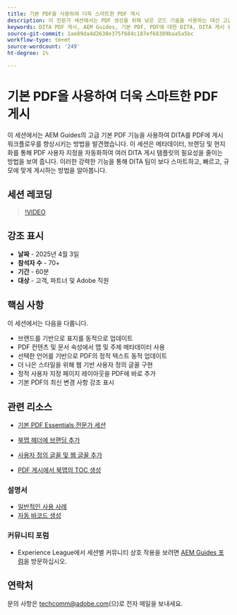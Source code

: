 ```yaml
---
title: 기본 PDF을 사용하여 더욱 스마트한 PDF 게시
description: 이 전문가 세션에서는 PDF 생성을 위해 낮은 코드 기술을 사용하는 대신 고급 CSS 또는 XSLT 전문 지식을 사용하지 않고 기본 PDF을 사용하여 DITA 지원 PDF을 만드는 방법을 다룹니다
keywords: DITA PDF 게시, AEM Guides, 기본 PDF, PDF에 대한 DITA, DITA 게시 워크플로, PDF 자동화, 메타데이터 기반 게시, DITA 템플릿
source-git-commit: 1ae89da4d2638e375f684c187ef68389baa5a5bc
workflow-type: tm+mt
source-wordcount: '249'
ht-degree: 1%

---
```


# 기본 PDF을 사용하여 더욱 스마트한 PDF 게시

이 세션에서는 AEM Guides의 고급 기본 PDF 기능을 사용하여 DITA를 PDF에 게시 워크플로우를 향상시키는 방법을 발견했습니다. 이 세션은 메타데이터, 브랜딩 및 현지화를 통해 PDF 사용자 지정을 자동화하여 여러 DITA 게시 템플릿의 필요성을 줄이는 방법을 보여 줍니다. 이러한 강력한 기능을 통해 DITA 팀이 보다 스마트하고, 빠르고, 규모에 맞게 게시하는 방법을 알아봅니다.


## 세션 레코딩

>[!VIDEO](https://video.tv.adobe.com/v/3457489/?quality=12&learn=on)


## 강조 표시

- **날짜** - 2025년 4월 3일
- **참석자 수** - 70+
- **기간** - 60분
- **대상** - 고객, 파트너 및 Adobe 직원


## 핵심 사항

이 세션에서는 다음을 다룹니다.
- 브랜드를 기반으로 표지를 동적으로 업데이트
- PDF 컨텐츠 및 문서 속성에서 맵 및 주제 메타데이터 사용
- 선택한 언어를 기반으로 PDF의 정적 텍스트 동적 업데이트
- 더 나은 스타일을 위해 웹 기반 사용자 정의 글꼴 구현
- 정적 사용자 지정 페이지 레이아웃을 PDF에 바로 추가
- 기본 PDF의 최신 변경 사항 강조 표시


## 관련 리소스

- [기본 PDF Essentials 전문가 세션](../expert-sessions/native-pdf-publishing-essentials-feb23.md)
- [북맵 헤더에 브랜딩 추가](../kb-articles/publishing/add-branding-to-bookmap-content-header.md)
- [사용자 정의 글꼴 및 웹 글꼴 추가](../kb-articles/publishing/add-custom-font-native-pdf.md)

- [PDF 게시에서 북맵의 TOC 생성](../kb-articles/publishing/how-to-include-bookmap-toc-in-pdf-publishing.md)


### 설명서

- [일반적인 사용 사례](../../native-pdf/stylesheet.md)
- [자동 바코드 생성](../../native-pdf/add-barcode.md)


### 커뮤니티 포럼

- Experience League에서 세션별 커뮤니티 상호 작용을 보려면 [AEM Guides 포럼](https://experienceleaguecommunities.adobe.com/t5/experience-manager-guides/bd-p/xml-documentation-discussions)을 방문하십시오.






## 연락처

문의 사항은 <techcomm@adobe.com>(으)로 전자 메일을 보내세요.
